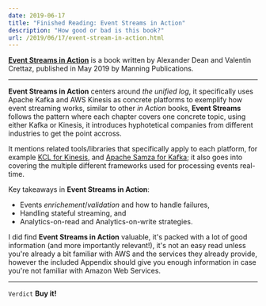 ```yaml
---
date: 2019-06-17
title: "Finished Reading: Event Streams in Action"
description: "How good or bad is this book?"
url: /2019/06/17/event-stream-in-action.html
---
```


[**Event Streams in Action**](https://www.manning.com/books/event-streams-in-action) is a book written by Alexander Dean and Valentin Crettaz, published in May 2019 by Manning Publications.

---

**Event Streams in Action** centers around _the unified log_, it specifically uses Apache Kafka and AWS Kinesis as concrete platforms to exemplify how event streaming works, similar to other _in Action_ books, **Event Streams** follows the pattern where each chapter covers one concrete topic, using either Kafka or Kinesis, it introduces hyphotetical companies from different industries to get the point accross.

It mentions related tools/libraries that specifically apply to each platform, for example [KCL for Kinesis](https://github.com/awslabs/amazon-kinesis-client<Paste>), and [Apache Samza for Kafka](http://samza.apache.org/); it also goes into covering the multiple different frameworks used for processing events real-time.

Key takeaways in **Event Streams in Action**:

* Events _enrichement_/_validation_ and how to handle failures,
* Handling stateful streaming, and
* Analytics-on-read and Analytics-on-write strategies.

I did find **Event Streams in Action** valuable, it's packed with a lot of good information (and more importantly relevant!), it's not an easy read unless you're already a bit familiar with AWS and the services they already provide, however the included Appendix should give you enough information in case you're not familiar with Amazon Web Services.

---

`Verdict` **Buy it!**
